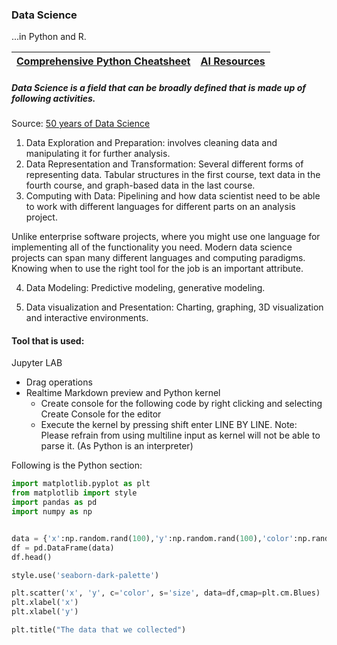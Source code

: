 ### Data Science


  ...in Python and R.


| [Comprehensive Python Cheatsheet](https://gto76.github.io/python-cheatsheet/) | [AI Resources](https://storage.googleapis.com/deepmind-media/research/New_AtHomeWithAI%20resources.pdf) 	|
|-	|-	|



##### Data Science is a field that can be broadly defined that is made up of following activities.
Source: [50 years of Data Science](http://courses.csail.mit.edu/18.337/2015/docs/50YearsDataScience.pdf)

1. Data Exploration and Preparation: involves cleaning data and manipulating it for further analysis.
2. Data Representation and Transformation: Several different forms of representing data. Tabular structures in the first course, text data in the fourth course, and graph-based data in the last course.
3. Computing with Data: Pipelining and how data scientist need to be able to work with different languages for
different parts on an analysis project.

Unlike enterprise software projects, where you might use one language for
implementing all of the functionality you need.
Modern data science projects can span many different languages and
computing paradigms.
Knowing when to use the right tool for the job is an important attribute. 

4. Data Modeling: Predictive modeling, generative modeling.

5. Data visualization and Presentation: Charting, graphing, 3D visualization and interactive environments.


#### Tool that is used:

 Jupyter LAB
 
 - Drag operations
 - Realtime Markdown preview and Python kernel
     - Create console for the following code by right clicking and selecting Create Console for the editor
     - Execute the kernel by pressing shift enter LINE BY LINE. Note: Please refrain from using multiline input as kernel will not be able to parse it. (As Python is an interpreter)
     
 
 Following is the Python section:
 
 ```python
import matplotlib.pyplot as plt
from matplotlib import style
import pandas as pd
import numpy as np


data = {'x':np.random.rand(100),'y':np.random.rand(100),'color':np.random.rand(100),'size': 100.0*np.random.rand(100)}
df = pd.DataFrame(data)
df.head()
```
```python
style.use('seaborn-dark-palette')

plt.scatter('x', 'y', c='color', s='size', data=df,cmap=plt.cm.Blues)
plt.xlabel('x')
plt.xlabel('y')

plt.title("The data that we collected")
 ```